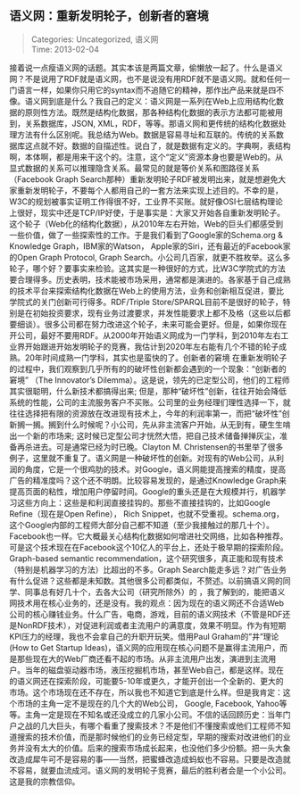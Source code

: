 语义网：重新发明轮子，创新者的窘境
---
    
> Categories: Uncategorized, 语义网  
> Time: 2013-02-04
    
接着说一点瘦语义网的话题。其实本该是两篇文章，偷懒放一起了。什么是语义网？不是说用了RDF就是语义网，也不是说没有用RDF就不是语义网。就和任何一门语言一样，如果你只用它的syntax而不追随它的精神，那作出产品来就是四不像。语义网到底是什么？我自己的定义：语义网是一系列在Web上应用结构化数据的原则性方法。既然是结构化数据，那各种结构化数据的表示方法都可能被用到，关系数据库，JSON, XML，RDF，等等。那语义网和更传统的结构化数据处理方法有什么区别呢。我总结为Web。数据是容易寻址和互联的。传统的关系数据库这点就不好。数据的自描述性。说白了，就是数据有定义的。字典啊，表结构啊，本体啊，都是用来干这个的。注意，这个“定义”资源本身也要是Web的。从显式数据的关系可以推理隐含关系。最常见的就是等价关系和图路径关系（Facebook Graph Search那种）重新发明轮子RDF被发明出来，就是想避免大家重新发明轮子，不要每个人都用自己的一套方法来实现上述目的。不幸的是，W3C的规划被事实证明工作得很不好，工业界不买账。就好像OSI七层结构理论上很好，现实中还是TCP/IP好使，于是事实是：大家又开始各自重新发明轮子。这个轮子（Web化的结构化数据），从2010年左右开始，Web的巨头们都感受到一些价值，做了一些探索性的工作。于是我们看到了Google家的Schema.org & Knowledge Graph，IBM家的Watson， Apple家的Siri，还有最近的Facebook家的Open Graph Protocol, Graph Search。小公司几百家，就更不胜枚举。这么多轮子，哪个好？要事实来检验。这其实是一种很好的方式，比W3C学院式的方法要合理得多。历史表明，技术能被市场采用，通常都是演进的。各家基于自己成熟的技术平台来探索结构化数据在Web上的使用方法，业务和创新相互促进，要比学院式的关门创新可行得多。RDF/Triple Store/SPARQL目前不是很好的轮子，特别是在初始投资要求，现有业务过渡要求，并发性能要求上都不及格（这些以后都要细谈）。很多公司都在努力改进这个轮子，未来可能会更好。但是，如果你现在开公司，最好不要用RDF。从2000年开始语义网成为一门学科，到2010年左右工业界开始跟进开始发明轮子的竞赛，我估计到2020年左右能有几个不错的轮子成熟。20年时间成熟一门学科，其实也是蛮快的了。创新者的窘境     在重新发明轮子的过程中，我们观察到几乎所有的的破坏性创新都会遇到的一个现象：“创新者的窘境” （The Innovator’s Dilemma）。这是说，领先的已定型公司，他们的工程师其实很聪明，什么新技术都搞得出来; 但是，那种“破坏性”创新，往往开始会降低系统的性能，公司的主流服务客户不买账。公司里的业务经理们理性选择一下，就往往选择把有限的资源放在改进现有技术上，今年的利润率第一，而把“破坏性”创新搁一搁。搁到什么时候呢？小公司，先从非主流客户开始，从无到有，硬生生啃出一个新的市场来; 这时候已定型公司才恍然大悟，把自己技术储备掸掸灰尘，准备再杀进去。可是通常已经为时已晚。Clayton M. Christensen的书里举了很多例子，这里就不重复了。语义网是一种破坏性的创新。对现有的Web公司，从利润的角度，它是一个很鸡肋的技术。对Google，语义网能提高搜索的精度，提高广告的精准度吗？这个还不明朗。比较容易发现的，是通过Knowledge Graph来提高页面的粘性，增加用户停留时间。Google的重头还是在大规模并行，机器学习这些方向上：这些是和利润直接挂钩的。那些不直接挂钩的，比如Google Refine（现在是Open Refine）， Rich Snippet，也就不受重视。schema.org，这个Google内部的工程师大部分自己都不知道（至少我接触过的那几十个）。Facebook也一样。它大概最关心结构化数据如何增进社交网络，比如各种推荐。可是这个技术现在在Facebook这个10亿人的平台上，还处于极早期的探索阶段。Graph-based semantic recommendation，这个研究很多，真正能和现有技术（特别是机器学习的方法）比超出的不多。Graph Search能走多远？对广告业务有什么促进？这些都是未知数。其他很多公司都类似，不赘述。以前搞语义网的同学、同事总有好几十个，去各大公司（研究所除外）的 ，我了解到的，能把语义网技术用在核心业务的，还是没有。我的观点：因为现在的语义网还不合适Web公司的核心赚钱业务。什么广告，电商，游戏，目前的语义网技术（不管是RDF还是NonRDF技术），对促进利润或者主流用户的满意度，效果不明显。作为有短期KPI压力的经理，我也不会拿自己的升职开玩笑。借用Paul Graham的”井”理论(How to Get Startup Ideas)，语义网的应用现在核心问题不是赢得主流用户，而是那些现在大的Web厂商还看不起的市场。从非主流用户出发，演进到主流用户。当年的磁盘驱动器市场，液压挖掘机市场，甚至Web自己，都是这样。现在的语义网还在探索阶段，可能要5-10年或更久，才能开创出一个全新的、更大的市场。这个市场现在还不存在，所以我也不知道它到底是什么样。但是我肯定：这个市场的主角一定不是现在的几个大的Web公司， Google, Facebook, Yahoo等等。主角一定是现在不知名或还没成立的几家小公司。不信的话回顾历史：当年门户之战的几大巨头，有哪个看重了搜索技术？不是他们不懂搜索或他们工程师不知道搜索的技术价值，而是那时候他们的业务已经定型，早期的搜索对改进他们的业务并没有太大的价值。后来的搜索市场成长起来，也没他们多少份额。把一头大象改造成犀牛可不是容易的事——当然，把蜜蜂改造成蚂蚁也不容易。只要是改造就不容易，就要血流成河。语义网的发明轮子竞赛，最后的胜利者会是一个小公司。这是我的宗教信仰。     
    